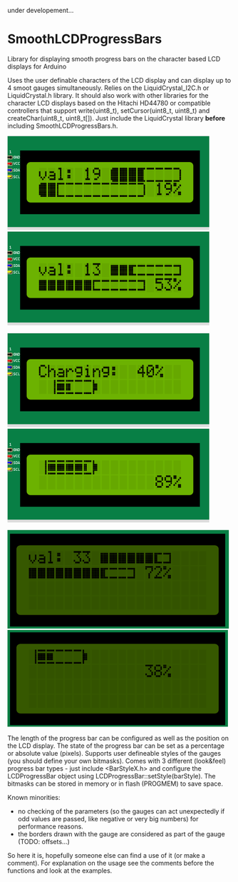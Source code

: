 under developement...

# SmoothLCDProgressBars

Library for displaying smooth progress bars on the character based LCD displays for Arduino

Uses the user definable characters of the LCD display and can display up to 4 smoot gauges simultaneously. Relies on the LiquidCrystal_I2C.h or LiquidCrystal.h library. It should also work with other libraries for the character LCD displays based on the Hitachi HD44780 or compatible controllers that support write(uint8_t), setCursor(uint8_t, uint8_t) and createChar(uint8_t, uint8_t[]). Just include the LiquidCrystal library **before** including SmoothLCDProgressBars.h.

![ProgressBar0](https://github.com/Gjorgjevikj/yaLCDProgressBar/blob/main/extras/SmootProgressBar_0_16x2.png) ![ProgressBar1](https://github.com/Gjorgjevikj/yaLCDProgressBar/blob/main/extras/SmootProgressBar_1_16x2.png)

![Battery6](https://github.com/Gjorgjevikj/yaLCDProgressBar/blob/main/extras/BatteryGauge_6_16x2.png) ![Battery7](https://github.com/Gjorgjevikj/yaLCDProgressBar/blob/main/extras/BatteryGauge_7_16x2.png)

![ProgressBar3](https://github.com/Gjorgjevikj/yaLCDProgressBar/blob/main/extras/SmootProgressBar_1_20x4.png) ![Battery8](https://github.com/Gjorgjevikj/yaLCDProgressBar/blob/main/extras/BatteryGauge_7_20x4.png)

The length of the progress bar can be configured as well as the position on the LCD display. The state of the progress bar can be set as a percentage or absolute value (pixels). Supports user defineable styles of the gauges (you should define your own bitmasks). Comes with 3 different (look&feel) progress bar types - just include <BarStyleX.h> and configure the LCDProgressBar object using LCDProgressBar::setStyle(barStyle). The bitmasks can be stored in memory or in flash (PROGMEM) to save space.

Known minorities:
- no checking of the parameters (so the gauges can act unexpectedly if odd values are passed, like negative or very big numbers) for performance reasons.
- the borders drawn with the gauge are considered as part of the gauge (TODO: offsets...) 

So here it is, hopefully someone else can find a use of it (or make a comment).
For explanation on the usage see the comments before the functions and look at the examples.


